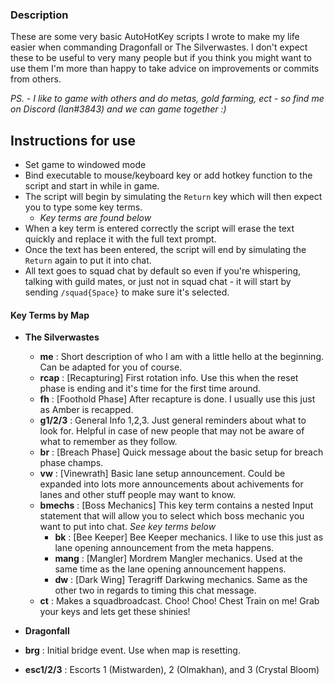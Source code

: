 ### Description

These are some very basic AutoHotKey scripts I wrote to make my life easier when commanding Dragonfall or The Silverwastes. I don't expect these to be useful to very many people but if you think you might want to use them I'm more than happy to take advice on improvements or commits from others.

*PS. - I like to game with others and do metas, gold farming, ect - so find me on Discord (Ian#3843) and we can game together :)*

## Instructions for use
- Set game to windowed mode
- Bind executable to mouse/keyboard key or add hotkey function to the script and start in while in game.
- The script will begin by simulating the `Return` key which will then expect you to type some key terms.
  - *Key terms are found below*
- When a key term is entered correctly the script will erase the text quickly and replace it with the full text prompt.
- Once the text has been entered, the script will end by simulating the `Return` again to put it into chat.
- All text goes to squad chat by default so even if you're whispering, talking with guild mates, or just not in squad chat - it will start by sending `/squad{Space}` to make sure it's selected.

#### Key Terms by Map

- **The Silverwastes**
  - **me** : Short description of who I am with a little hello at the beginning. Can be adapted for you of course.
  - **rcap** : [Recapturing] First rotation info. Use this when the reset phase is ending and it's time for the first time around.
  - **fh** : [Foothold Phase] After recapture is done. I usually use this just as Amber is recapped.
  - **g1/2/3** : General Info 1,2,3. Just general reminders about what to look for. Helpful in case of new people that may not be aware of what to remember as they follow.
  - **br** : [Breach Phase] Quick message about the basic setup for breach phase champs.
  - **vw** : [Vinewrath] Basic lane setup announcement. Could be expanded into lots more announcements about achivements for lanes and other stuff people may want to know.
  - **bmechs** : [Boss Mechanics] This key term contains a nested Input statement that will allow you to select which boss mechanic you want to put into chat. *See key terms below*
    - **bk** : [Bee Keeper] Bee Keeper mechanics. I like to use this just as lane opening announcement from the meta happens.
    - **mang** : [Mangler] Mordrem Mangler mechanics. Used at the same time as the lane opening announcement happens.
    - **dw** : [Dark Wing] Teragriff Darkwing mechanics. Same as the other two in regards to timing this chat message.
  - **ct** : Makes a squadbroadcast. Choo! Choo! Chest Train on me! Grab your keys and lets get these shinies!

- **Dragonfall**
- **brg** : Initial bridge event. Use when map is resetting.
- **esc1/2/3** : Escorts 1 (Mistwarden), 2 (Olmakhan), and 3 (Crystal Bloom)

